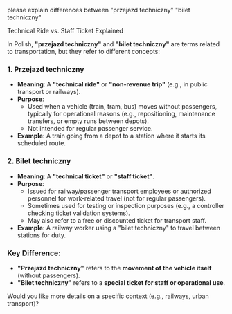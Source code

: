 please explain differences between "przejazd techniczny" "bilet techniczny"

Technical Ride vs. Staff Ticket Explained

In Polish, **"przejazd techniczny"** and **"bilet techniczny"** are terms related to transportation, but they refer to different concepts:

### 1. **Przejazd techniczny**  
   - **Meaning**: A **"technical ride"** or **"non-revenue trip"** (e.g., in public transport or railways).  
   - **Purpose**:  
     - Used when a vehicle (train, tram, bus) moves without passengers, typically for operational reasons (e.g., repositioning, maintenance transfers, or empty runs between depots).  
     - Not intended for regular passenger service.  
   - **Example**: A train going from a depot to a station where it starts its scheduled route.  

### 2. **Bilet techniczny**  
   - **Meaning**: A **"technical ticket"** or **"staff ticket"**.  
   - **Purpose**:  
     - Issued for railway/passenger transport employees or authorized personnel for work-related travel (not for regular passengers).  
     - Sometimes used for testing or inspection purposes (e.g., a controller checking ticket validation systems).  
     - May also refer to a free or discounted ticket for transport staff.  
   - **Example**: A railway worker using a "bilet techniczny" to travel between stations for duty.  

### **Key Difference**:  
- **"Przejazd techniczny"** refers to the **movement of the vehicle itself** (without passengers).  
- **"Bilet techniczny"** refers to a **special ticket for staff or operational use**.  

Would you like more details on a specific context (e.g., railways, urban transport)?
